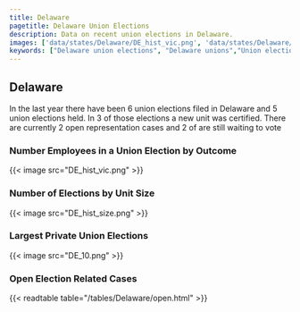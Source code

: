 ```yaml
---
title: Delaware
pagetitle: Delaware Union Elections
description: Data on recent union elections in Delaware.
images: ['data/states/Delaware/DE_hist_vic.png', 'data/states/Delaware/DE_hist_size.png', 'data/states/Delaware/DE_10.png']
keywords: ["Delaware union elections", "Delaware unions","Union elections"]
---
```

##  Delaware

In the last year there have been 6 union elections filed in Delaware and 5 union elections held. In 3 of those elections a new unit was certified. There are currently 2 open representation cases and 2 of are still waiting to vote

### Number Employees in a Union Election by Outcome
{{< image src="DE_hist_vic.png" >}}

### Number of Elections by Unit Size
{{< image src="DE_hist_size.png" >}}

### Largest Private Union Elections
{{< image src="DE_10.png" >}}

### Open Election Related Cases
{{< readtable table="/tables/Delaware/open.html" >}}

